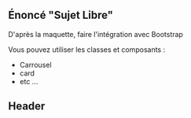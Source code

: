 ## Énoncé "Sujet Libre"  
D'après la maquette, faire l'intégration avec Bootstrap  

Vous pouvez utiliser les classes et composants :
* Carrousel
* card
* etc ...  

## Header

